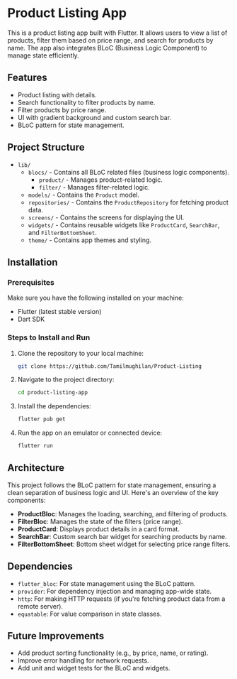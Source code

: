 # Product Listing App

This is a product listing app built with Flutter. It allows users to view a list of products, filter them based on price range, and search for products by name. The app also integrates BLoC (Business Logic Component) to manage state efficiently.

## Features

- Product listing with details.
- Search functionality to filter products by name.
- Filter products by price range.
- UI with gradient background and custom search bar.
- BLoC pattern for state management.

## Project Structure

- `lib/`
  - `blocs/` - Contains all BLoC related files (business logic components).
    - `product/` - Manages product-related logic.
    - `filter/` - Manages filter-related logic.
  - `models/` - Contains the `Product` model.
  - `repositories/` - Contains the `ProductRepository` for fetching product data.
  - `screens/` - Contains the screens for displaying the UI.
  - `widgets/` - Contains reusable widgets like `ProductCard`, `SearchBar`, and `FilterBottomSheet`.
  - `theme/` - Contains app themes and styling.

## Installation

### Prerequisites

Make sure you have the following installed on your machine:

- Flutter (latest stable version)
- Dart SDK

### Steps to Install and Run

1. Clone the repository to your local machine:

   ```bash
   git clone https://github.com/Tamilmughilan/Product-Listing
   ```

2. Navigate to the project directory:

   ```bash
   cd product-listing-app
   ```

3. Install the dependencies:

   ```bash
   flutter pub get
   ```

4. Run the app on an emulator or connected device:

   ```bash
   flutter run
   ```

## Architecture

This project follows the BLoC pattern for state management, ensuring a clean separation of business logic and UI. Here's an overview of the key components:

- **ProductBloc**: Manages the loading, searching, and filtering of products.
- **FilterBloc**: Manages the state of the filters (price range).
- **ProductCard**: Displays product details in a card format.
- **SearchBar**: Custom search bar widget for searching products by name.
- **FilterBottomSheet**: Bottom sheet widget for selecting price range filters.

## Dependencies

- `flutter_bloc`: For state management using the BLoC pattern.
- `provider`: For dependency injection and managing app-wide state.
- `http`: For making HTTP requests (if you're fetching product data from a remote server).
- `equatable`: For value comparison in state classes.

## Future Improvements

- Add product sorting functionality (e.g., by price, name, or rating).
- Improve error handling for network requests.
- Add unit and widget tests for the BLoC and widgets.


